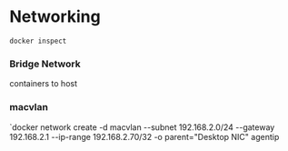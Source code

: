 

# Networking

`docker inspect`

### Bridge Network
containers to host

### macvlan

`docker network create -d macvlan --subnet 192.168.2.0/24 --gateway 192.168.2.1 --ip-range 192.168.2.70/32 -o parent="Desktop NIC" agentip 

